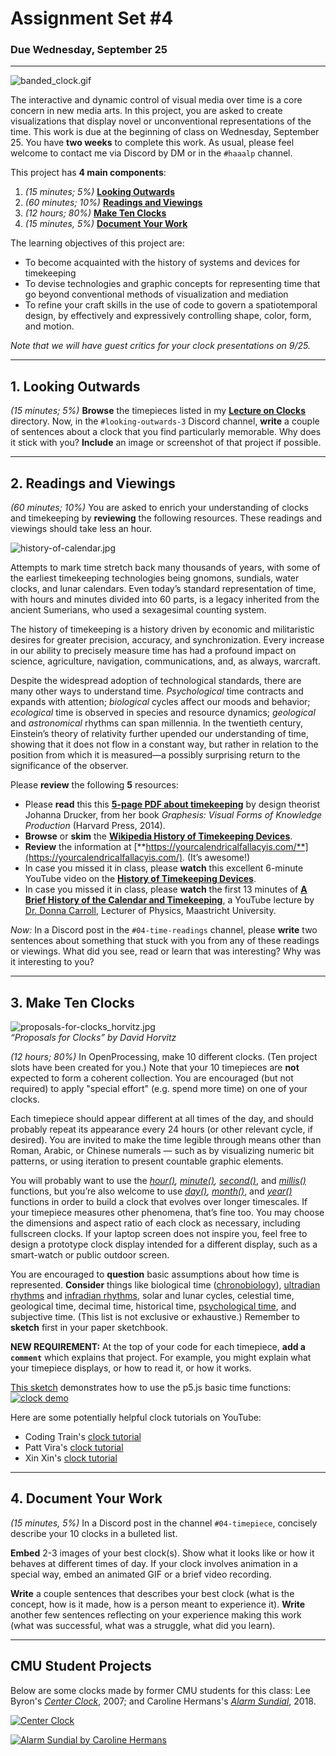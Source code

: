 # Assignment Set #4

### Due Wednesday, September 25

--- 

![banded_clock.gif](images/banded_clock.gif)

The interactive and dynamic control of visual media over time is a core concern in new media arts. In this project, you are asked to create visualizations that display novel or unconventional representations of the time. This work is due at the beginning of class on Wednesday, September 25. You have **two weeks** to complete this work. As usual, please feel welcome to contact me via Discord by DM or in the `#haaalp` channel. 

This project has **4 main components**: 

1. *(15 minutes; 5%)* **[Looking Outwards](#1-looking-outwards)**
2. *(60 minutes; 10%)* **[Readings and Viewings](#2-readings-and-viewings)**
3. *(12 hours; 80%)* **[Make Ten Clocks](#3-make-ten-clocks)**
4. *(15 minutes, 5%)* **[Document Your Work](#document-your-work)**

The learning objectives of this project are:

* To become acquainted with the history of systems and devices for timekeeping
* To devise technologies and graphic concepts for representing time that go beyond conventional methods of visualization and mediation
* To refine your craft skills in the use of code to govern a spatiotemporal design, by effectively and expressively controlling shape, color, form, and motion.

*Note that we will have guest critics for your clock presentations on 9/25.*

---

## 1. Looking Outwards

*(15 minutes; 5%)* **Browse** the timepieces listed in my [**Lecture on Clocks**](https://github.com/golanlevin/lectures/tree/master/lecture_clock) directory. Now, in the `#looking-outwards-3` Discord channel, **write** a couple of sentences about a clock that you find particularly memorable. Why does it stick with you? **Include** an image or screenshot of that project if possible.

---

## 2. Readings and Viewings

*(60 minutes; 10%)* You are asked to enrich your understanding of clocks and timekeeping by **reviewing** the following resources. These readings and viewings should take less an hour.

![history-of-calendar.jpg](images/history-of-calendar.jpg)

Attempts to mark time stretch back many thousands of years, with some of the earliest timekeeping technologies being gnomons, sundials, water clocks, and lunar calendars. Even today’s standard representation of time, with hours and minutes divided into 60 parts, is a legacy inherited from the ancient Sumerians, who used a sexagesimal counting system.

The history of timekeeping is a history driven by economic and militaristic desires for greater precision, accuracy, and synchronization. Every increase in our ability to precisely measure time has had a profound impact on science, agriculture, navigation, communications, and, as always, warcraft.

Despite the widespread adoption of technological standards, there are many other ways to understand time. *Psychological* time contracts and expands with attention; *biological* cycles affect our moods and behavior; *ecological* time is observed in species and resource dynamics; *geological* and *astronomical* rhythms can span millennia. In the twentieth century, Einstein’s theory of relativity further upended our understanding of time, showing that it does not flow in a constant way, but rather in relation to the position from which it is measured—a possibly surprising return to the significance of the observer.

Please **review** the following **5** resources:

* Please **read** this this [**5-page PDF about timekeeping**](readings/drucker_timekeeping.pdf) by design theorist Johanna Drucker, from her book *Graphesis: Visual Forms of Knowledge Production* (Harvard Press, 2014).
* **Browse** or **skim** the [**Wikipedia History of Timekeeping Devices**](https://en.wikipedia.org/wiki/History_of_timekeeping_devices).
* **Review** the information at [**https://yourcalendricalfallacyis.com/**](https://yourcalendricalfallacyis.com/). (It’s awesome!)
* In case you missed it in class, please **watch** this excellent 6-minute YouTube video on the [**History of Timekeeping Devices**](https://www.youtube.com/watch?v=SsULOvIWSUo).
* In case you missed it in class, please **watch** the first 13 minutes of [**A Brief History of the Calendar and Timekeeping**](https://www.youtube.com/watch?v=OaYMK2n9Aow&t=4s), a YouTube lecture by [Dr. Donna Carroll](https://www.maastrichtuniversity.nl/dl-carroll), Lecturer of Physics, Maastricht University.

*Now:* In a Discord post in the `#04-time-readings` channel, please **write** two sentences about something that stuck with you from any of these readings or viewings. What did you see, read or learn that was interesting? Why was it interesting to you?

---

## 3. Make Ten Clocks

![proposals-for-clocks_horvitz.jpg](images/proposals-for-clocks_horvitz.jpg)<br />*“Proposals for Clocks” by David Horvitz*

*(12 hours; 80%)* In OpenProcessing, make 10 different clocks. (Ten project slots have been created for you.) Note that your 10 timepieces are **not** expected to form a coherent collection. You are encouraged (but not required) to apply "special effort" (e.g. spend more time) on one of your clocks. 

Each timepiece should appear different at all times of the day, and should probably repeat its appearance every 24 hours (or other relevant cycle, if desired). You are invited to make the time legible through means other than Roman, Arabic, or Chinese numerals — such as by visualizing numeric bit patterns, or using iteration to present countable graphic elements. 

You will probably want to use the *[hour()](https://archive.p5js.org/reference/#/p5/hour), [minute()](https://archive.p5js.org/reference/#/p5/minute), [second()](https://archive.p5js.org/reference/#/p5/second)*, and *[millis()](https://archive.p5js.org/reference/#/p5/millis)* functions, but you’re also welcome to use *[day()](https://archive.p5js.org/reference/#/p5/day), [month()](https://archive.p5js.org/reference/#/p5/month)*, and *[year()](https://archive.p5js.org/reference/#/p5/year)* functions in order to build a clock that evolves over longer timescales. If your timepiece measures other phenomena, that’s fine too. You may choose the dimensions and aspect ratio of each clock as necessary, including fullscreen clocks. If your laptop screen does not inspire you, feel free to design a prototype clock display intended for a different display, such as a smart-watch or public outdoor screen.

You are encouraged to **question** basic assumptions about how time is represented. **Consider** things like biological time ([chronobiology](https://en.wikipedia.org/wiki/Chronobiology)), [ultradian rhythms](https://en.wikipedia.org/wiki/Ultradian_rhythm) and [infradian rhythms](https://en.wikipedia.org/wiki/Infradian_rhythm), solar and lunar cycles, celestial time, geological time, decimal time, historical time, [psychological time](http://cpl.revues.org/4998), and subjective time. (This list is not exclusive or exhaustive.) Remember to **sketch** first in your paper sketchbook.

**NEW REQUIREMENT:** At the top of your code for each timepiece, **add a `comment`** which explains that project. For example, you might explain what your timepiece displays, or how to read it, or how it works.

[This sketch](https://openprocessing.org/sketch/2018166) demonstrates how to use the p5.js basic time functions:<br />[![clock demo](images/clock-demo.gif)](https://openprocessing.org/sketch/2018166)

Here are some potentially helpful clock tutorials on YouTube: 

* Coding Train's [clock tutorial](https://www.youtube.com/watch?v=E4RyStef-gY)
* Patt Vira's [clock tutorial](https://www.youtube.com/watch?v=3Aa8CzklS6c)
* Xin Xin's [clock tutorial](https://www.youtube.com/watch?v=JgLlQPF22Gw)

---

## 4. Document Your Work

*(15 minutes, 5%)* In a Discord post in the channel `#04-timepiece`, concisely describe your 10 clocks in a bulleted list.

**Embed** 2-3 images of your best clock(s). Show what it looks like or how it behaves at different times of day. If your clock involves animation in a special way, embed an animated GIF or a brief video recording.

**Write** a couple sentences that describes your best clock (what is the concept, how is it made, how is a person meant to experience it). **Write** another few sentences reflecting on your experience making this work (what was successful, what was a struggle, what did you learn).

---

## CMU Student Projects

Below are some clocks made by former CMU students for this class: Lee Byron's [*Center Clock*]((https://leebyron.com/centerclock/)), 2007; and Caroline Hermans's [*Alarm Sundial*](https://vimeo.com/274997165), 2018.

[![Center Clock](https://raw.githubusercontent.com/golanlevin/60-212/main/openprocessing_images/centerclock.png)](https://leebyron.com/centerclock/)

[![Alarm Sundial by Caroline Hermans](images/sundial_clock_caro.jpg)](https://vimeo.com/274997165)

